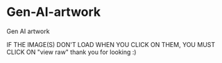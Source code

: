 # Gen-AI-artwork
Gen AI artwork 


IF  THE IMAGE(S) DON'T LOAD WHEN YOU CLICK ON THEM, YOU MUST CLICK ON "view raw" 
thank you for looking :)
